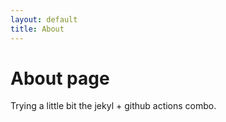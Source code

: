 ```yaml
---
layout: default
title: About
---
```

# About page

Trying a little bit the jekyl + github actions combo.

